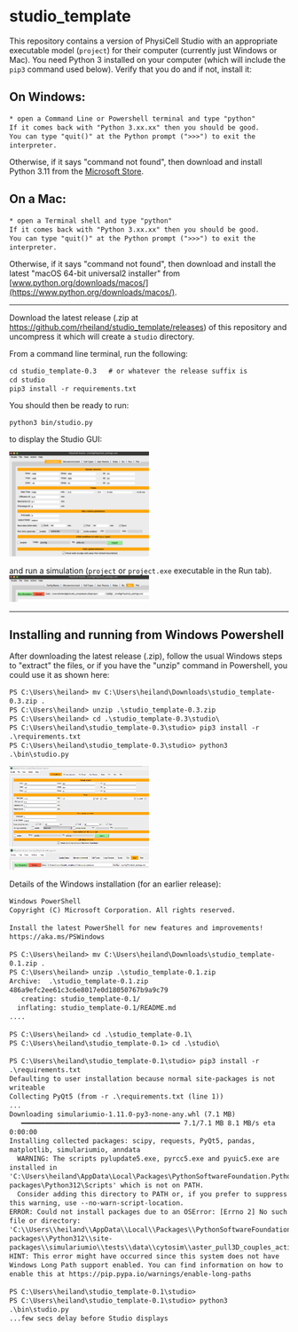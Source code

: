 # studio_template

This repository contains a version of PhysiCell Studio with an appropriate 
executable model (`project`) for their computer (currently just Windows or Mac).
You need Python 3 installed on your computer (which will include the `pip3` command used below). Verify that you do and if not, install it:

## On Windows:
```
* open a Command Line or Powershell terminal and type "python"
If it comes back with "Python 3.xx.xx" then you should be good.
You can type "quit()" at the Python prompt (">>>") to exit the interpreter.
```

Otherwise, if it says "command not found", then download and install Python 3.11 from the [Microsoft Store](https://apps.microsoft.com/search?query=python&hl=en-us&gl=US).

## On a Mac:
```
* open a Terminal shell and type "python"
If it comes back with "Python 3.xx.xx" then you should be good.
You can type "quit()" at the Python prompt (">>>") to exit the interpreter.
```
Otherwise, if it says "command not found", then download and install the latest "macOS 64-bit universal2 installer" from [www.python.org/downloads/macos/](https://www.python.org/downloads/macos/).

---
Download the latest release (.zip at https://github.com/rheiland/studio_template/releases) of this repository and uncompress it which will create a `studio` directory.

From a command line terminal, run the following:
```
cd studio_template-0.3   # or whatever the release suffix is
cd studio
pip3 install -r requirements.txt
```

You should then be ready to run:
```
python3 bin/studio.py
```
to display the Studio GUI:

<img src="./images/config_basics.png" width="50%">

and run a simulation (`project` or `project.exe` executable in the Run tab).
<img src="./images/run_tab.png" width="50%">

---
## Installing and running from Windows Powershell

After downloading the latest release (.zip), follow the usual Windows steps to "extract" the files, or if you have the "unzip" command in Powershell, you could use it as shown here:
```
PS C:\Users\heiland> mv C:\Users\heiland\Downloads\studio_template-0.3.zip .
PS C:\Users\heiland> unzip .\studio_template-0.3.zip
PS C:\Users\heiland> cd .\studio_template-0.3\studio\
PS C:\Users\heiland\studio_template-0.3\studio> pip3 install -r .\requirements.txt
PS C:\Users\heiland\studio_template-0.3\studio> python3 .\bin\studio.py
```
<img src="./images/Windows-studio-config-tab.png" width="50%">
<img src="./images/Windows-studio-run-tab.png" width="50%">


Details of the Windows installation (for an earlier release):
```
Windows PowerShell
Copyright (C) Microsoft Corporation. All rights reserved.

Install the latest PowerShell for new features and improvements! https://aka.ms/PSWindows

PS C:\Users\heiland> mv C:\Users\heiland\Downloads\studio_template-0.1.zip .
PS C:\Users\heiland> unzip .\studio_template-0.1.zip
Archive:  .\studio_template-0.1.zip
486a9efc2ee61c3c6e8017e0d18050767b9a9c79
   creating: studio_template-0.1/
  inflating: studio_template-0.1/README.md
....

PS C:\Users\heiland> cd .\studio_template-0.1\
PS C:\Users\heiland\studio_template-0.1> cd .\studio\

PS C:\Users\heiland\studio_template-0.1\studio> pip3 install -r .\requirements.txt
Defaulting to user installation because normal site-packages is not writeable
Collecting PyQt5 (from -r .\requirements.txt (line 1))
...
Downloading simulariumio-1.11.0-py3-none-any.whl (7.1 MB)
   ━━━━━━━━━━━━━━━━━━━━━━━━━━━━━━━━━━━━━━━━ 7.1/7.1 MB 8.1 MB/s eta 0:00:00
Installing collected packages: scipy, requests, PyQt5, pandas, matplotlib, simulariumio, anndata
  WARNING: The scripts pylupdate5.exe, pyrcc5.exe and pyuic5.exe are installed in 'C:\Users\heiland\AppData\Local\Packages\PythonSoftwareFoundation.Python.3.12_qbz5n2kfra8p0\LocalCache\local-packages\Python312\Scripts' which is not on PATH.
  Consider adding this directory to PATH or, if you prefer to suppress this warning, use --no-warn-script-location.
ERROR: Could not install packages due to an OSError: [Errno 2] No such file or directory: 'C:\\Users\\heiland\\AppData\\Local\\Packages\\PythonSoftwareFoundation.Python.3.12_qbz5n2kfra8p0\\LocalCache\\local-packages\\Python312\\site-packages\\simulariumio\\tests\\data\\cytosim\\aster_pull3D_couples_actin_solid_3_frames\\aster_pull3D_couples_actin_solid_3_frames.json'
HINT: This error might have occurred since this system does not have Windows Long Path support enabled. You can find information on how to enable this at https://pip.pypa.io/warnings/enable-long-paths

PS C:\Users\heiland\studio_template-0.1\studio>
PS C:\Users\heiland\studio_template-0.1\studio> python3 .\bin\studio.py
...few secs delay before Studio displays
```
